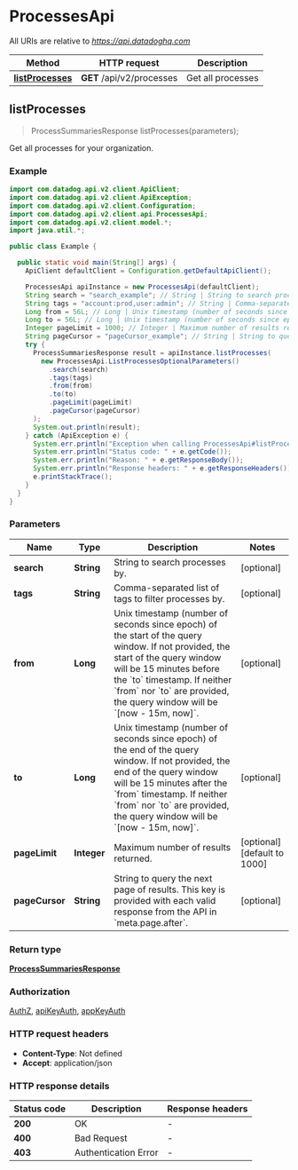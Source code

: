 # ProcessesApi

All URIs are relative to *https://api.datadoghq.com*

| Method                                             | HTTP request              | Description       |
| -------------------------------------------------- | ------------------------- | ----------------- |
| [**listProcesses**](ProcessesApi.md#listProcesses) | **GET** /api/v2/processes | Get all processes |

## listProcesses

> ProcessSummariesResponse listProcesses(parameters);

Get all processes for your organization.

### Example

```java
import com.datadog.api.v2.client.ApiClient;
import com.datadog.api.v2.client.ApiException;
import com.datadog.api.v2.client.Configuration;
import com.datadog.api.v2.client.api.ProcessesApi;
import com.datadog.api.v2.client.model.*;
import java.util.*;

public class Example {

  public static void main(String[] args) {
    ApiClient defaultClient = Configuration.getDefaultApiClient();

    ProcessesApi apiInstance = new ProcessesApi(defaultClient);
    String search = "search_example"; // String | String to search processes by.
    String tags = "account:prod,user:admin"; // String | Comma-separated list of tags to filter processes by.
    Long from = 56L; // Long | Unix timestamp (number of seconds since epoch) of the start of the query window. If not provided, the start of the query window will be 15 minutes before the `to` timestamp. If neither `from` nor `to` are provided, the query window will be `[now - 15m, now]`.
    Long to = 56L; // Long | Unix timestamp (number of seconds since epoch) of the end of the query window. If not provided, the end of the query window will be 15 minutes after the `from` timestamp. If neither `from` nor `to` are provided, the query window will be `[now - 15m, now]`.
    Integer pageLimit = 1000; // Integer | Maximum number of results returned.
    String pageCursor = "pageCursor_example"; // String | String to query the next page of results. This key is provided with each valid response from the API in `meta.page.after`.
    try {
      ProcessSummariesResponse result = apiInstance.listProcesses(
        new ProcessesApi.ListProcessesOptionalParameters()
          .search(search)
          .tags(tags)
          .from(from)
          .to(to)
          .pageLimit(pageLimit)
          .pageCursor(pageCursor)
      );
      System.out.println(result);
    } catch (ApiException e) {
      System.err.println("Exception when calling ProcessesApi#listProcesses");
      System.err.println("Status code: " + e.getCode());
      System.err.println("Reason: " + e.getResponseBody());
      System.err.println("Response headers: " + e.getResponseHeaders());
      e.printStackTrace();
    }
  }
}

```

### Parameters

| Name           | Type        | Description                                                                                                                                                                                                                                                                                                 | Notes                        |
| -------------- | ----------- | ----------------------------------------------------------------------------------------------------------------------------------------------------------------------------------------------------------------------------------------------------------------------------------------------------------- | ---------------------------- |
| **search**     | **String**  | String to search processes by.                                                                                                                                                                                                                                                                              | [optional]                   |
| **tags**       | **String**  | Comma-separated list of tags to filter processes by.                                                                                                                                                                                                                                                        | [optional]                   |
| **from**       | **Long**    | Unix timestamp (number of seconds since epoch) of the start of the query window. If not provided, the start of the query window will be 15 minutes before the &#x60;to&#x60; timestamp. If neither &#x60;from&#x60; nor &#x60;to&#x60; are provided, the query window will be &#x60;[now - 15m, now]&#x60;. | [optional]                   |
| **to**         | **Long**    | Unix timestamp (number of seconds since epoch) of the end of the query window. If not provided, the end of the query window will be 15 minutes after the &#x60;from&#x60; timestamp. If neither &#x60;from&#x60; nor &#x60;to&#x60; are provided, the query window will be &#x60;[now - 15m, now]&#x60;.    | [optional]                   |
| **pageLimit**  | **Integer** | Maximum number of results returned.                                                                                                                                                                                                                                                                         | [optional] [default to 1000] |
| **pageCursor** | **String**  | String to query the next page of results. This key is provided with each valid response from the API in &#x60;meta.page.after&#x60;.                                                                                                                                                                        | [optional]                   |

### Return type

[**ProcessSummariesResponse**](ProcessSummariesResponse.md)

### Authorization

[AuthZ](README.md#AuthZ), [apiKeyAuth](README.md#apiKeyAuth), [appKeyAuth](README.md#appKeyAuth)

### HTTP request headers

- **Content-Type**: Not defined
- **Accept**: application/json

### HTTP response details

| Status code | Description          | Response headers |
| ----------- | -------------------- | ---------------- |
| **200**     | OK                   | -                |
| **400**     | Bad Request          | -                |
| **403**     | Authentication Error | -                |
